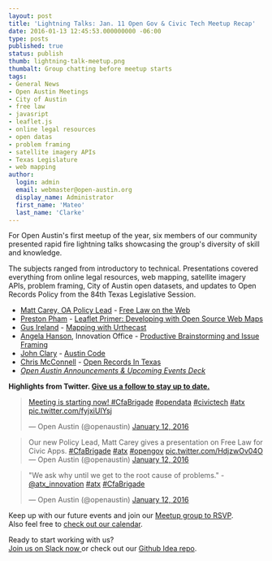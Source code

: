 ```yaml
---
layout: post
title: 'Lightning Talks: Jan. 11 Open Gov & Civic Tech Meetup Recap'
date: 2016-01-13 12:45:53.000000000 -06:00
type: posts
published: true
status: publish
thumb: lightning-talk-meetup.png
thumbalt: Group chatting before meetup starts
tags:
- General News
- Open Austin Meetings
- City of Austin
- free law
- javasript
- leaflet.js
- online legal resources
- open datas
- problem framing
- satellite imagery APIs
- Texas Legislature
- web mapping
author:
  login: admin
  email: webmaster@open-austin.org
  display_name: Administrator
  first_name: 'Mateo'
  last_name: 'Clarke'
---
```


For Open Austin's first meetup of the year, six members of our community presented rapid fire lightning talks showcasing the group's diversity of skill and knowledge.

The subjects ranged from introductory to technical. Presentations covered everything from online legal resources, web mapping, satellite imagery APIs, problem framing, City of Austin open datasets, and updates to Open Records Policy from the 84th Texas Legislative Session.

*   [Matt Carey, OA Policy Lead](https://github.com/mscarey) - [Free Law on the Web](https://github.com/open-austin/iced-coffee/files/88240/Law.on.Web.slides.pdf)
*   [Preston Pham](https://github.com/prestonp) - [Leaflet Primer: Developing with Open Source Web Maps](http://open-austin.github.io/leaflet-talk/)
*   [Gus Ireland](https://github.com/gusIreland) - [Mapping with Urthecast](http://gusireland.github.io/urthecast-api-presentation/)
*   [Angela Hanson](https://twitter.com/atx_innovation), Innovation Office - [Productive Brainstorming and Issue Framing](https://prezi.com/hqtbt_jtme2y/innovation-method/)
*   [John Clary](https://twitter.com/spatialaustin) - [Austin Code](https://github.com/open-austin/iced-coffee/files/88242/ACD.Presentation.To.Open.Austin.Jan.2016.pdf)
*   [Chris McConnell](https://twitter.com/McCnnll) - [Open Records In Texas](https://github.com/open-austin/iced-coffee/files/88241/OA_OpenRecordsInTexas.pptx)
*   _[Open Austin Announcements & Upcoming Events Deck](https://docs.google.com/presentation/d/1QvCowZBzfkhN-rAjH4I0kYSBQZUGDTAj5ey1KiF-Ris/edit?usp=sharing)_

**Highlights from Twitter. [Give us a follow to stay up to date.](https://twitter.com/openaustin)**

<blockquote class="twitter-tweet" lang="en">
<p dir="ltr" lang="en"><a href="http://&lt;blockquote%20class=&quot;twitter-tweet&quot; lang=&quot;en&quot;&gt;&lt;p lang=&quot;en&quot; dir=&quot;ltr&quot;&gt;&amp;quot;We ask why until we get to the root cause of problems.&amp;quot; -&lt;a href=&quot;https://twitter.com/atx_innovation&quot;&gt;@atx_innovation&lt;/a&gt; &lt;a href=&quot;https://twitter.com/hashtag/atx?src=hash&quot;&gt;#atx&lt;/a&gt; &lt;a href=&quot;https://twitter.com/hashtag/CfaBrigade?src=hash&quot;&gt;#CfaBrigade&lt;/a&gt;&lt;/p&gt;&amp;mdash; Open Austin (@openaustin) &lt;a href=&quot;https://twitter.com/openaustin/status/686729073666572289&quot;&gt;January 12, 2016&lt;/a&gt;&lt;/blockquote&gt; &lt;script async src=&quot;//platform.twitter.com/widgets.js&quot; charset=&quot;utf-8&quot;&gt;&lt;/script&gt;">Meeting is starting now! #CfaBrigade</a> <a href="http://&lt;blockquote%20class=&quot;twitter-tweet&quot; lang=&quot;en&quot;&gt;&lt;p lang=&quot;en&quot; dir=&quot;ltr&quot;&gt;&amp;quot;We ask why until we get to the root cause of problems.&amp;quot; -&lt;a href=&quot;https://twitter.com/atx_innovation&quot;&gt;@atx_innovation&lt;/a&gt; &lt;a href=&quot;https://twitter.com/hashtag/atx?src=hash&quot;&gt;#atx&lt;/a&gt; &lt;a href=&quot;https://twitter.com/hashtag/CfaBrigade?src=hash&quot;&gt;#CfaBrigade&lt;/a&gt;&lt;/p&gt;&amp;mdash; Open Austin (@openaustin) &lt;a href=&quot;https://twitter.com/openaustin/status/686729073666572289&quot;&gt;January 12, 2016&lt;/a&gt;&lt;/blockquote&gt; &lt;script async src=&quot;//platform.twitter.com/widgets.js&quot; charset=&quot;utf-8&quot;&gt;&lt;/script&gt;">#opendata</a> <a href="http://&lt;blockquote%20class=&quot;twitter-tweet&quot; lang=&quot;en&quot;&gt;&lt;p lang=&quot;en&quot; dir=&quot;ltr&quot;&gt;&amp;quot;We ask why until we get to the root cause of problems.&amp;quot; -&lt;a href=&quot;https://twitter.com/atx_innovation&quot;&gt;@atx_innovation&lt;/a&gt; &lt;a href=&quot;https://twitter.com/hashtag/atx?src=hash&quot;&gt;#atx&lt;/a&gt; &lt;a href=&quot;https://twitter.com/hashtag/CfaBrigade?src=hash&quot;&gt;#CfaBrigade&lt;/a&gt;&lt;/p&gt;&amp;mdash; Open Austin (@openaustin) &lt;a href=&quot;https://twitter.com/openaustin/status/686729073666572289&quot;&gt;January 12, 2016&lt;/a&gt;&lt;/blockquote&gt; &lt;script async src=&quot;//platform.twitter.com/widgets.js&quot; charset=&quot;utf-8&quot;&gt;&lt;/script&gt;">#civictech</a> <a href="http://&lt;blockquote%20class=&quot;twitter-tweet&quot; lang=&quot;en&quot;&gt;&lt;p lang=&quot;en&quot; dir=&quot;ltr&quot;&gt;&amp;quot;We ask why until we get to the root cause of problems.&amp;quot; -&lt;a href=&quot;https://twitter.com/atx_innovation&quot;&gt;@atx_innovation&lt;/a&gt; &lt;a href=&quot;https://twitter.com/hashtag/atx?src=hash&quot;&gt;#atx&lt;/a&gt; &lt;a href=&quot;https://twitter.com/hashtag/CfaBrigade?src=hash&quot;&gt;#CfaBrigade&lt;/a&gt;&lt;/p&gt;&amp;mdash; Open Austin (@openaustin) &lt;a href=&quot;https://twitter.com/openaustin/status/686729073666572289&quot;&gt;January 12, 2016&lt;/a&gt;&lt;/blockquote&gt; &lt;script async src=&quot;//platform.twitter.com/widgets.js&quot; charset=&quot;utf-8&quot;&gt;&lt;/script&gt;">#atx</a> <a href="http://&lt;blockquote%20class=&quot;twitter-tweet&quot; lang=&quot;en&quot;&gt;&lt;p lang=&quot;en&quot; dir=&quot;ltr&quot;&gt;&amp;quot;We ask why until we get to the root cause of problems.&amp;quot; -&lt;a href=&quot;https://twitter.com/atx_innovation&quot;&gt;@atx_innovation&lt;/a&gt; &lt;a href=&quot;https://twitter.com/hashtag/atx?src=hash&quot;&gt;#atx&lt;/a&gt; &lt;a href=&quot;https://twitter.com/hashtag/CfaBrigade?src=hash&quot;&gt;#CfaBrigade&lt;/a&gt;&lt;/p&gt;&amp;mdash; Open Austin (@openaustin) &lt;a href=&quot;https://twitter.com/openaustin/status/686729073666572289&quot;&gt;January 12, 2016&lt;/a&gt;&lt;/blockquote&gt; &lt;script async src=&quot;//platform.twitter.com/widgets.js&quot; charset=&quot;utf-8&quot;&gt;&lt;/script&gt;">pic.twitter.com/fyjxiUIYsj</a></p>
<p>— Open Austin (@openaustin) <a href="https://twitter.com/openaustin/status/686714664542060548">January 12, 2016</a></p></blockquote>
<p><script src="//platform.twitter.com/widgets.js" async="" charset="utf-8"></script></p>
<blockquote class="twitter-tweet" lang="en"><p>Our new Policy Lead, Matt Carey gives a presentation on Free Law for Civic Apps. <a href="https://twitter.com/hashtag/CfaBrigade?src=hash">#CfaBrigade</a> <a href="https://twitter.com/hashtag/atx?src=hash">#atx</a> <a href="https://twitter.com/hashtag/opengov?src=hash">#opengov</a> <a href="https://t.co/HdjzwOv04O">pic.twitter.com/HdjzwOv04O</a> — Open Austin (@openaustin) <a href="https://twitter.com/openaustin/status/686724898710933504">January 12, 2016</a></p></blockquote>
<p><script src="//platform.twitter.com/widgets.js" async="" charset="utf-8"></script></p>
<blockquote class="twitter-tweet" lang="en">
<p dir="ltr" lang="en">"We ask why until we get to the root cause of problems." -<a href="https://twitter.com/atx_innovation">@atx_innovation</a> <a href="https://twitter.com/hashtag/atx?src=hash">#atx</a> <a href="https://twitter.com/hashtag/CfaBrigade?src=hash">#CfaBrigade</a></p>
<p>— Open Austin (@openaustin) <a href="https://twitter.com/openaustin/status/686729073666572289">January 12, 2016</a></p></blockquote>
<p><script src="//platform.twitter.com/widgets.js" async="" charset="utf-8"></script></p>
<p>Keep up with our future events and join our <a href="http://www.meetup.com/Open-Austin/events/227789488/" target="_blank">Meetup group to RSVP</a>.<br />
Also feel free to <a href="http://www.open-austin.org/calendar" target="_blank">check out our calendar</a>.</p>
<p>Ready to start working with us?<br />
<a href="http://slack.open-austin.org/" target="_blank">Join us on Slack now </a>or check out our <a href="https://github.com/open-austin/project-ideas" target="_blank">Github Idea repo</a>.</p>
<p>&nbsp;</p>
<p>&nbsp;</p>
